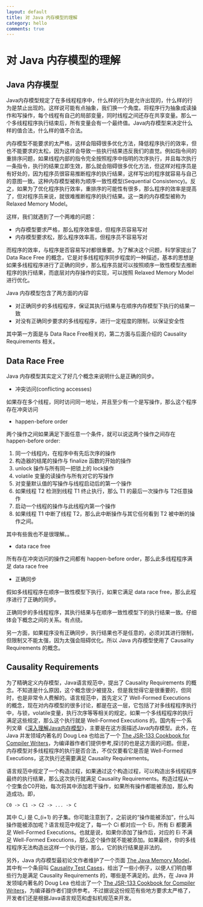 ```yaml
---
layout: default
title: 对 Java 内存模型的理解
category: hello
comments: true
---
```



# 对 Java 内存模型的理解

## Java 内存模型

Java内存模型规定了在多线程程序中，什么样的行为是允许出现的，什么样的行为是禁止出现的。这样说可能有点抽象，我们换一个角度。将程序行为抽象成读操作和写操作，每个线程有自己的局部变量，同时线程之间还存在共享变量。那么一个多线程程序执行结束后，所有变量会有一个最终值。Java内存模型来决定什么样的值合法，什么样的值不合法。

内存模型不能要求的太严格，这样会阻碍很多优化方法，降低程序执行的效率，但也不能要求的太松，因为这样会导致一些执行结果违反我们的直觉。例如指令间的重排序问题，如果线程内部的指令完全按照程序中指明的次序执行，并且每次执行一条指令，执行的结果立即生效，那么就会阻碍很多优化方法，但这样对程序员是有好处的，因为程序员很容易推断程序的执行结果，这样写出的程序就容易与自己的意图一致。这种内存模型被称为顺序一致性模型(Sequential Consistency)。反之，如果为了优化程序执行效率，重排序的可能性有很多，那么程序的效率是提高了，但对程序员来说，就很难推断程序的执行结果。这一类的内存模型被称为Relaxed Memory Model。



这样，我们就遇到了一个两难的问题：

* 内存模型要求严格，那么程序效率低，但程序员容易写对
* 内存模型要求松，那么程序效率高，但程序员不容易写对

而程序的效率，与程序是否容易写对都很重要。为了解决这个问题，科学家提出了 Data Race Free 的概念，它是对多线程程序同步程度的一种描述，基本的思想是如果多线程程序进行了正确的同步，那么程序员就可以按照顺序一致性模型去推断程序的执行结果，而底层对内存操作的实现，可以按照 Relaxed Memory Model进行优化。

Java 内存模型包含了两方面的内容

* 对正确同步的多线程程序，保证其执行结果与在顺序内存模型下执行的结果一致
* 对没有正确同步要求的多线程程序，进行一定程度的限制，以保证安全性

其中第一方面是与 Data Race Free相关的，第二方面与后面介绍的 Causality Requirements 相关。

## Data Race Free

Java 内存模型其实定义了好几个概念来说明什么是正确的同步。

* 冲突访问(conflicting accesses)

如果存在多个线程，同时访问同一地址，并且至少有一个是写操作，那么这个程序存在冲突访问

* happen-before order

两个操作之间如果满足下面任意一个条件，就可以说这两个操作之间存在 happen-before order:

1. 同一个线程内，在程序中有先后次序的操作
2. 构造器的结尾的操作与 finalize 函数的开始的操作
3. unlock 操作与所有同一把锁上的 lock操作
4. volatile 变量的读操作与所有对它的写操作
5. 对变量默认值的写操作与线程启动后的第一个操作
6. 如果线程 T2 检测到线程 T1 终止执行，那么 T1 的最后一次操作与 T2任意操作
7. 启动一个线程的操作与此线程内第一个操作
8. 如果线程 T1 中断了线程 T2，那么此中断操作与其它任何看到 T2 被中断的操作之间。

其中有些我也不是很理解。。

* data race free

所有存在冲突访问的操作之间都有 happen-before order，那么此多线程程序满足 data race free

* 正确同步 

假如多线程程序在顺序一致性模型下执行，如果它满足 data race free，那么此程序进行了正确的同步。

正确同步的多线程程序，其执行结果与在顺序一致性模型下的执行结果一致。仔细体会下概念之间的关系。有点绕。

另一方面，如果程序没有正确同步，执行结果也不是任意的，必须对其进行限制，但限制又不能太强，因为太强会阻碍优化。所以 Java 内存模型使用了 Causality Requirements 的概念。



## Causality Requirements

为了精确定义内存模型，Java语言规范中，提出了 Causality Requirements 的概念。不知道是什么原因，这个概念很少被提及，但是我觉得它是很重要的，但同时，也是非常令人费解的。语言规范中，首先定义了 Well-Formed Executions 的概念，现在对内存模型的很多讨论，都是在这一层，它包括了对多线程程序执行中，与锁，volatile变量，执行次序等等相关的规定。如果一个多线程程序的执行满足这些规定，那么这个执行就是 Well-Formed Executions 的。国内有一个系列文章《[深入理解Java内存模型](http://ifeve.com/java-memory-model-0/)》，主要是在这方面描述Java内存模型。此外，在 Java 并发领域内著名的 Doug Lea 也给出了一个 [The JSR-133 Cookbook for Compiler Writers](http://gee.cs.oswego.edu/dl/jmm/cookbook.html)，为编译器作者们提供参考,探讨的也是这方面的问题。但是，内存模型对多线程程序的执行是否合法，不仅仅要看它是否是 Well-Formed Executions，这次执行还需要满足 Causality Requirements。

语言规范中规定了一个构造过程，如果通过这个构造过程，可以构造出多线程程序最终的执行结果，那么这次执行就满足 Causality Requirements。构造过程从一个空集合C0开始，每次将其中添加若干操作，如果所有操作都能被添加，那么构造成功。即，

```
C0 -> C1 -> C2 -> ... -> C
```

其中 C_i 是 C_(i+1) 的子集。你可能注意到了，之前说的“操作能被添加”，什么叫操作能被添加呢？语言规范中规定了，每一个 Ci 都对应一个 Ei，所有 Ei 都要满足 Well-Formed Executions。也就是说，如果你添加了操作后，对应的 Ei 不满足 Well-Formed Executions，那么这个操作就不能被添加。如果最终，你的多线程程序无法构造出这样一个执行链，那么，它的执行结果是非法的。

另外，Java 内存模型最初论文作者维护了一个页面 [The Java Memory Model](http://www.cs.umd.edu/~pugh/java/memoryModel/)，其中有一个条目叫 [Causality Test Cases](http://www.cs.umd.edu/~pugh/java/memoryModel/CausalityTestCases.html)，给出了一些小例子，以便人们明白哪些行为是满足 Causality Requirements 的，哪些是不满足的。此外，在 Java 并发领域内著名的 Doug Lea 也给出了一个 [The JSR-133 Cookbook for Compiler Writers](http://gee.cs.oswego.edu/dl/jmm/cookbook.html)，为编译器作者们提供参考。不过据说这份规范有些地方要求太严格了，开发者们还是根据Java语言规范和虚拟机规范来开发。



